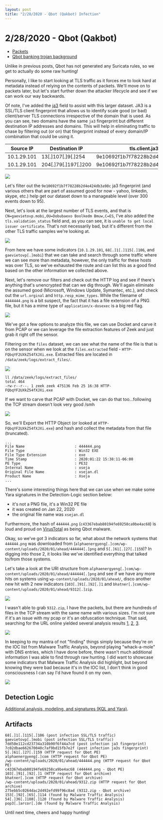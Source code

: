 ```yaml
---
layout: post
title: "2/28/2020 - Qbot (Qakbot) Infection"
---
```


# 2/28/2020 - Qbot (Qakbot)
- [Packets](http://malware-traffic-analysis.net/2020/01/29/index.html)
- [Qbot banking trojan background](https://blog.talosintelligence.com/2019/05/qakbot-levels-up-with-new-obfuscation.html)

Unlike in previous posts, Qbot has not generated any Suricata rules, so we get to actually do some raw hunting!

Personally, I like to start looking at TLS traffic as it forces me to look hard at metadata instead of relying on the contents of packets. We'll move on to packets later, but let's start further down the attacker lifecycle and see if we can work our way backwards.

Of note, I've added the [ja3](https://github.com/salesforce/ja3) field to assist with this larger dataset. JA3 is a SSL/TLS client fingerprint that allows us to identify scale good (or bad) client/server TLS connections irrespective of the domain that is used. As you can see, two domains have the same `ja3` fingerprint but different destination IP addresses and domains. This will help in eliminating traffic to chase by filtering out (or on) that fingerprint instead of every domain/IP combination that could be using it.

| Source IP  | Destination IP    | tls.client.ja3 | tls.server.subject |
|-----------------|--------------|----------------------------------------------------------------|----------------|
| 10.1.29.101 | 13[.]107[.]9[.]254 | 9e10692f1b7f78228b2d4e424db3a98c | CN=*[.]msedge[.]net |
| 10.1.29.101 | 204[.]79[.]197[.]200 | 9e10692f1b7f78228b2d4e424db3a98c | CN=www[.]bing[.]com |

![](/images/2-28-20-1.png)

Let's filter out the `9e10692f1b7f78228b2d4e424db3a98c` ja3 fingerprint (and various others that are part of assumed good for now - yahoo, linkedin, skype, etc.) help get our dataset down to a manageable level (over 300 events down to 95).

Next, let's look at the largest number of TLS events, and that is `CN=gaevietovp.mobi,OU=Dobubaexo Boolkedm Bmuw,C=ES`, I've also added the `tls.validation_status` field and, as you can see, it is `unable to get local issuer certificate`. That's not necessarily bad, but it's different from the other TLS traffic samples we're looking at.

![](/images/2-28-20-2.png)

From here we have some indicators (`10.1.29.101`, `68[.]1[.]115[.]106`, and `gaevietovp[.]mobi`) that we can take and search through some traffic where we can see more than metadata, however, the only traffic for these hosts was over TLS, so we've exhausted the route and can list this as a good find based on the other information we collected above.

Next, let's remove our filters and check out the HTTP log and see if there's anything that's unencrypted that can we dig through. We'll again eliminate the assumed good (Microsoft, Windows Update, Symantec, etc.), and check out the `url.orginal` and `http.resp_mime_types`. While the filename of `4444444.png` is a bit suspect, the fact that it has a file extension of a PNG file, but it has a mime type of `application/x-dosexec` is a big red flag.

![](/images/2-28-20-3.png)

 We've got a few options to analyze this file, we can use Docket and carve it from PCAP or we can leverage the file extraction features of Zeek and just grab it right off the sensor.

 Filtering on the `files` dataset, we can see what the name of the file is that is on the sensor when we look at the `files.extracted` field - `HTTP-FQbqYF2UXkZ54fXJXi.exe`. Extracted files are located in `/data/zeek/logs/extract_files/`.

 ![](/images/2-28-20-4.png)

 ```
 ll /data/zeek/logs/extract_files/
total 464
-rw-r--r--. 1 zeek zeek 475136 Feb 25 16:38 HTTP-FQbqYF2UXkZ54fXJXi.exe
```

 If we want to carve that PCAP with Docket, we can do that too...following the TCP stream doesn't look very good /smh

![](/images/2-28-20-5.png)

So, we'll Export the HTTP Object (or looked at `HTTP-FQbqYF2UXkZ54fXJXi.exe`) and hash and collect the metadata from that file (truncated).

```
...
File Name                       : 444444.png
File Type                       : Win32 EXE
File Type Extension             : exe
Time Stamp                      : 2020:01:22 15:38:11-06:00
PE Type                         : PE32
Internal Name                   : xseja
Original File Name              : xsejan.dl
Product Name                    : Xseja
...
```

There's some interesting things here that we can use when we make some Yara signatures in the Detection-Logic section below:
- it's not a PNG file, it's a Win32 PE file
- it was created on Jan 22, 2020
- the original file name was `xsejan.dl`

Furthermore, the hash of `444444.png` (`c43367ebab80194fe69258ca9be4ac68`) is loud and proud on [VirusTotal](https://www.virustotal.com/gui/file/56ee803fa903ab477f939b3894af6771aebf0138abe38ae8e3c41cf96bbb0f2a/detection) as being Qbot malware.

Okay, so we've got 3 indicators so far, what about the network systems that `444444.png` was downloaded from (`alphaenergyeng[.]com/wp-content/uploads/2020/01/ahead/444444[.]png` and `5[.]61[.]27[.]159`)? In digging into those 2, it looks like we've identified everything that talked to/from those systems.

Let's take a look at the URI structure from `alphaenergyeng[.]com/wp-content/uploads/2020/01/ahead/444444[.]png` and see if we have any more hits on systems using `wp-content/uploads/2020/01/ahead/`, disco another new hit with 2 new indicators (`103[.]91[.]92[.]1` and `bhatner[.]com/wp-content/uploads/2020/01/ahead/9312[.]zip`.

![](/images/2-28-20-6.png)

I wasn't able to grab `9312.zip`, I have the packets, but there are hundreds of files in the TCP stream with the same name with various sizes. I'm not sure if it's an issue with my pcap or it's an obfuscation technique. That said, searching for the URL online yielded several analysis results [1](https://app.any.run/tasks/13853cd1-4b0f-45e8-bc49-56fafc5043fe/), [2](https://any.run/report/c483c9d30f122c6675b6d61656c27d51f6a3966dc547ff4f64d38e440278030c/13853cd1-4b0f-45e8-bc49-56fafc5043fe), [3](https://unit42.paloaltonetworks.com/tutorial-qakbot-infection/).

![](/images/2-28-20-7.png)

In keeping to my mantra of not "finding" things simply because they're on the IOC list from Malware Traffic Analysis, beyond playing "whack-a-mole" with DNS entries, which I have done before, there wasn't much additional information I was able to find through raw hunting. I did want to showcase some indicators that Malware Traffic Analysis did highlight, but beyond knowing they were bad because it's in the IOC list, I don't think in good consciousness I can say I'd have found it on my own.

![](/images/2-28-20-8.png)

## Detection Logic
[Additional analysis, modeling, and signatures (KQL and Yara)](https://github.com/huntops-blue/detection-logic/blob/master/qbot.md).

## Artifacts
```
68[.]1[.]115[.]106 (post infection SSL/TLS traffic)
gaevietovp[.]mobi (post infection SSL/TLS traffic)
7dd50e112cd23734a310b90f6f44a7cd (post infection ja3 fingerprint)
7c02dbae662670040c7af9bd15fb7e2f (post infection ja3s fingerprint)
5[.]61[.]27[.]159 (HTTP request for Qbot PE)
alphaenergyeng[.]com (HTTP request for Qbot PE)
/wp-content/uploads/2020/01/ahead/444444.png (HTTP request for Qbot PE)
c43367ebab80194fe69258ca9be4ac68 (444444.png - Qbot PE)
103[.]91[.]92[.]1 (HTTP request for Qbot archive)
bhatner[.]com (HTTP request for Qbot archive)
/wp-content/uploads/2020/01/ahead/9312.zip (HTTP request for Qbot archive)
275ebb5c0264dac2d492efd99f96c8ad (9312.zip - Qbot archive)
153[.]92[.]65[.]114 (found by Malware Traffic Analysis)
54[.]36[.]108[.]120 (found by Malware Traffic Analysis)
pop3[.]arcor[.]de (found by Malware Traffic Analysis)
```

Until next time, cheers and happy hunting!
